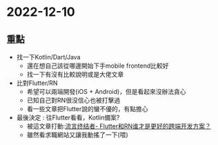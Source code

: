 # 2022-12-10

## 重點
- 找一下Kotlin/Dart/Java
    - 還在想自己該從哪邊開始下手mobile frontend比較好
    - 找一下有沒有比較說明或是大佬文章
- 比對Flutter/RN
    - 希望可以兩端開發(iOS + Android)，但是看起來沒辦法貪心
    - 已知自己對RN很沒信心也被打擊過
    - 看一些文章把Flutter說的蠻不優的，有點擔心
- 最後決定 : 往Flutter看看，Kotlin備案?
    - 被這文章打動:[流言终结者- Flutter和RN谁才是更好的跨端开发方案？](https://www.yuque.com/xytech/flutter/gs3pnk)
    - 雖然看求職網站又讓我動搖了一下(喂)

